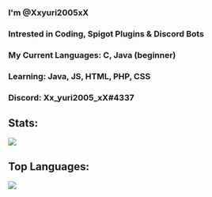 ### I'm @Xxyuri2005xX
### Intrested in Coding, Spigot Plugins & Discord Bots
### My Current Languages: C, Java (beginner)
### Learning: Java, JS, HTML, PHP, CSS
### Discord: Xx_yuri2005_xX#4337

## Stats:
<img src="https://github-readme-stats.vercel.app/api?username=Xxyuri2005xX&count_private=true&theme=dracula&bg_color=30,595959,2e2c2c&title_color=fff&text_color=fff">
<!--[![GitHub Streak](http://github-readme-streak-stats.herokuapp.com?user=Xxyuri2005xX&theme=dark&background=000000)](https://git.io/streak-stats)-->

## Top Languages:
<img src="https://github-readme-stats.vercel.app/api/top-langs/?username=Xxyuri2005xX&theme=dracula">
<!--[![Top Langs](https://github-readme-stats.vercel.app/api/top-langs/?username=Xxyuri2005xX)](https://github.com/anuraghazra/github-readme-stats)->>

<!--
**Xxyuri2005xX/Xxyuri2005xX** is a ✨ _special_ ✨ repository because its `README.md` (this file) appears on your GitHub profile.

Here are some ideas to get you started:

- 🔭 I’m currently working on ...
- 🌱 I’m currently learning ...
- 👯 I’m looking to collaborate on ...
- 🤔 I’m looking for help with ...
- 💬 Ask me about ...
- 📫 How to reach me: ...
- 😄 Pronouns: ...
- ⚡ Fun fact: ...
-->
